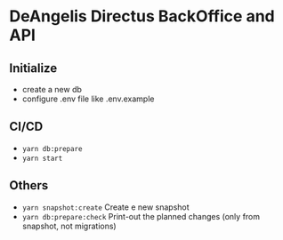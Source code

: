 # DeAngelis Directus BackOffice and API

## Initialize

- create a new db
- configure .env file like .env.example

## CI/CD

- `yarn db:prepare`
- `yarn start`

## Others

- `yarn snapshot:create` Create e new snapshot
- `yarn db:prepare:check` Print-out the planned changes (only from snapshot, not migrations)
